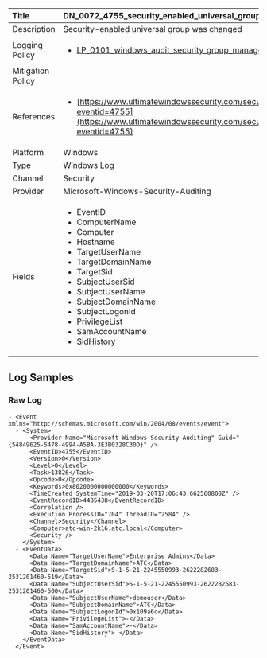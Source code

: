 | Title             | DN_0072_4755_security_enabled_universal_group_was_changed                                                                                                      |
|:------------------|:-----------------------------------------------------------------------------------------------------------------|
| Description       | Security-enabled universal group was changed                                                                                                |
| Logging Policy    | <ul><li>[LP_0101_windows_audit_security_group_management](../Logging_Policies/LP_0101_windows_audit_security_group_management.md)</li></ul> |
| Mitigation Policy | <ul></ul> |
| References     		| <ul><li>[https://www.ultimatewindowssecurity.com/securitylog/encyclopedia/event.aspx?eventid=4755](https://www.ultimatewindowssecurity.com/securitylog/encyclopedia/event.aspx?eventid=4755)</li></ul>                                  |
| Platform       		| Windows   |
| Type           		| Windows Log 		| 
| Channel        		| Security    |
| Provider       		| Microsoft-Windows-Security-Auditing   |
| Fields         		| <ul><li>EventID</li><li>ComputerName</li><li>Computer</li><li>Hostname</li><li>TargetUserName</li><li>TargetDomainName</li><li>TargetSid</li><li>SubjectUserSid</li><li>SubjectUserName</li><li>SubjectDomainName</li><li>SubjectLogonId</li><li>PrivilegeList</li><li>SamAccountName</li><li>SidHistory</li></ul>                                               |


## Log Samples

### Raw Log

```
- <Event xmlns="http://schemas.microsoft.com/win/2004/08/events/event">
  - <System>
      <Provider Name="Microsoft-Windows-Security-Auditing" Guid="{54849625-5478-4994-A5BA-3E3B0328C30D}" /> 
      <EventID>4755</EventID> 
      <Version>0</Version> 
      <Level>0</Level> 
      <Task>13826</Task> 
      <Opcode>0</Opcode> 
      <Keywords>0x8020000000000000</Keywords> 
      <TimeCreated SystemTime="2019-03-20T17:06:43.662560800Z" /> 
      <EventRecordID>4405438</EventRecordID> 
      <Correlation /> 
      <Execution ProcessID="704" ThreadID="2584" /> 
      <Channel>Security</Channel> 
      <Computer>atc-win-2k16.atc.local</Computer> 
      <Security /> 
    </System>
  - <EventData>
      <Data Name="TargetUserName">Enterprise Admins</Data> 
      <Data Name="TargetDomainName">ATC</Data> 
      <Data Name="TargetSid">S-1-5-21-2245550993-2622282683-2531201460-519</Data> 
      <Data Name="SubjectUserSid">S-1-5-21-2245550993-2622282683-2531201460-500</Data> 
      <Data Name="SubjectUserName">demouser</Data> 
      <Data Name="SubjectDomainName">ATC</Data> 
      <Data Name="SubjectLogonId">0x109a6c</Data> 
      <Data Name="PrivilegeList">-</Data> 
      <Data Name="SamAccountName">-</Data> 
      <Data Name="SidHistory">-</Data> 
    </EventData>
  </Event>

```




